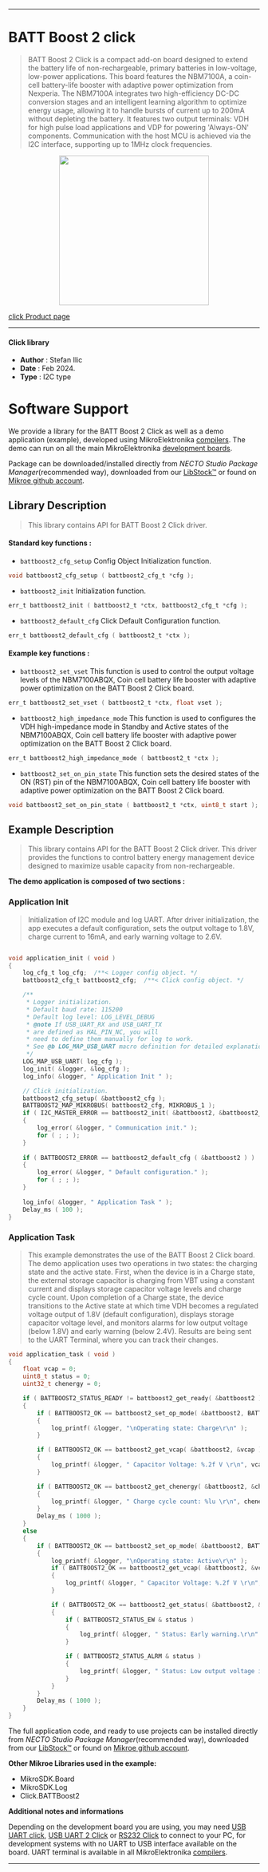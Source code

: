 
---
# BATT Boost 2 click

> BATT Boost 2 Click is a compact add-on board designed to extend the battery life of non-rechargeable, primary batteries in low-voltage, low-power applications. This board features the NBM7100A, a coin-cell battery-life booster with adaptive power optimization from Nexperia. The NBM7100A integrates two high-efficiency DC-DC conversion stages and an intelligent learning algorithm to optimize energy usage, allowing it to handle bursts of current up to 200mA without depleting the battery. It features two output terminals: VDH for high pulse load applications and VDP for powering 'Always-ON' components. Communication with the host MCU is achieved via the I2C interface, supporting up to 1MHz clock frequencies.

<p align="center">
  <img src="https://download.mikroe.com/images/click_for_ide/battboost2_click.png" height=300px>
</p>

[click Product page](https://www.mikroe.com/batt-boost-2-click)

---


#### Click library

- **Author**        : Stefan Ilic
- **Date**          : Feb 2024.
- **Type**          : I2C type


# Software Support

We provide a library for the BATT Boost 2 Click
as well as a demo application (example), developed using MikroElektronika
[compilers](https://www.mikroe.com/necto-studio).
The demo can run on all the main MikroElektronika [development boards](https://www.mikroe.com/development-boards).

Package can be downloaded/installed directly from *NECTO Studio Package Manager*(recommended way), downloaded from our [LibStock&trade;](https://libstock.mikroe.com) or found on [Mikroe github account](https://github.com/MikroElektronika/mikrosdk_click_v2/tree/master/clicks).

## Library Description

> This library contains API for BATT Boost 2 Click driver.

#### Standard key functions :

- `battboost2_cfg_setup` Config Object Initialization function.
```c
void battboost2_cfg_setup ( battboost2_cfg_t *cfg );
```

- `battboost2_init` Initialization function.
```c
err_t battboost2_init ( battboost2_t *ctx, battboost2_cfg_t *cfg );
```

- `battboost2_default_cfg` Click Default Configuration function.
```c
err_t battboost2_default_cfg ( battboost2_t *ctx );
```

#### Example key functions :

- `battboost2_set_vset` This function is used to control the output voltage levels of the NBM7100ABQX, Coin cell battery life booster with adaptive power optimization on the BATT Boost 2 Click board. 
```c
err_t battboost2_set_vset ( battboost2_t *ctx, float vset );
```

- `battboost2_high_impedance_mode` This function is used to configures the VDH high-impedance mode in Standby and Active states of the NBM7100ABQX, Coin cell battery life booster  with adaptive power optimization on the BATT Boost 2 Click board. 
```c
err_t battboost2_high_impedance_mode ( battboost2_t *ctx );
```

- `battboost2_set_on_pin_state` This function sets the desired states of the ON (RST) pin of the NBM7100ABQX, Coin cell battery life booster with adaptive power optimization on the BATT Boost 2 Click board. 
```c
void battboost2_set_on_pin_state ( battboost2_t *ctx, uint8_t start );
```

## Example Description

> This library contains API for the BATT Boost 2 Click driver.
  This driver provides the functions to control battery energy management 
  device designed to maximize usable capacity from non-rechargeable.

**The demo application is composed of two sections :**

### Application Init

> Initialization of I2C module and log UART.
  After driver initialization, the app executes a default configuration, 
  sets the output voltage to 1.8V, charge current to 16mA, 
  and early warning voltage to 2.6V.

```c

void application_init ( void ) 
{
    log_cfg_t log_cfg;  /**< Logger config object. */
    battboost2_cfg_t battboost2_cfg;  /**< Click config object. */

    /** 
     * Logger initialization.
     * Default baud rate: 115200
     * Default log level: LOG_LEVEL_DEBUG
     * @note If USB_UART_RX and USB_UART_TX 
     * are defined as HAL_PIN_NC, you will 
     * need to define them manually for log to work. 
     * See @b LOG_MAP_USB_UART macro definition for detailed explanation.
     */
    LOG_MAP_USB_UART( log_cfg );
    log_init( &logger, &log_cfg );
    log_info( &logger, " Application Init " );

    // Click initialization.
    battboost2_cfg_setup( &battboost2_cfg );
    BATTBOOST2_MAP_MIKROBUS( battboost2_cfg, MIKROBUS_1 );
    if ( I2C_MASTER_ERROR == battboost2_init( &battboost2, &battboost2_cfg ) ) 
    {
        log_error( &logger, " Communication init." );
        for ( ; ; );
    }
    
    if ( BATTBOOST2_ERROR == battboost2_default_cfg ( &battboost2 ) )
    {
        log_error( &logger, " Default configuration." );
        for ( ; ; );
    }
    
    log_info( &logger, " Application Task " );
    Delay_ms ( 100 );
}
```

### Application Task

> This example demonstrates the use of the BATT Boost 2 Click board. 
  The demo application uses two operations in two states: 
  the charging state and the active state. First, when the device is in a Charge state, 
  the external storage capacitor is charging from VBT using a constant current 
  and displays storage capacitor voltage levels and charge cycle count.
  Upon completion of a Charge state, the device transitions to the Active state 
  at which time VDH becomes a regulated voltage output of 1.8V (default configuration), 
  displays storage capacitor voltage level, and monitors alarms 
  for low output voltage (below 1.8V) and early warning (below 2.4V). 
  Results are being sent to the UART Terminal, where you can track their changes.

```c
void application_task ( void ) 
{
    float vcap = 0;
    uint8_t status = 0;
    uint32_t chenergy = 0;

    if ( BATTBOOST2_STATUS_READY != battboost2_get_ready( &battboost2 ) )
    {
        if ( BATTBOOST2_OK == battboost2_set_op_mode( &battboost2, BATTBOOST2_OP_MODE_CHARGE ) )
        {
            log_printf( &logger, "\nOperating state: Charge\r\n" );
        }

        if ( BATTBOOST2_OK == battboost2_get_vcap( &battboost2, &vcap ) )
        {
            log_printf( &logger, " Capacitor Voltage: %.2f V \r\n", vcap );
        }

        if ( BATTBOOST2_OK == battboost2_get_chenergy( &battboost2, &chenergy ) )
        {
            log_printf( &logger, " Charge cycle count: %lu \r\n", chenergy );
        }
        Delay_ms ( 1000 );
    }
    else
    {
        if ( BATTBOOST2_OK == battboost2_set_op_mode( &battboost2, BATTBOOST2_OP_MODE_ACTIVE ) )
        {
            log_printf( &logger, "\nOperating state: Active\r\n" );
            if ( BATTBOOST2_OK == battboost2_get_vcap( &battboost2, &vcap ) )
            {
                log_printf( &logger, " Capacitor Voltage: %.2f V \r\n", vcap );
            }

            if ( BATTBOOST2_OK == battboost2_get_status( &battboost2, &status ) )
            {
                if ( BATTBOOST2_STATUS_EW & status )
                {
                    log_printf( &logger, " Status: Early warning.\r\n" );
                }

                if ( BATTBOOST2_STATUS_ALRM & status )
                {
                    log_printf( &logger, " Status: Low output voltage in the Active state.\r\n" );
                }
            }
        }
        Delay_ms ( 1000 );
    }
}
```

The full application code, and ready to use projects can be installed directly from *NECTO Studio Package Manager*(recommended way), downloaded from our [LibStock&trade;](https://libstock.mikroe.com) or found on [Mikroe github account](https://github.com/MikroElektronika/mikrosdk_click_v2/tree/master/clicks).

**Other Mikroe Libraries used in the example:**

- MikroSDK.Board
- MikroSDK.Log
- Click.BATTBoost2

**Additional notes and informations**

Depending on the development board you are using, you may need
[USB UART click](https://www.mikroe.com/usb-uart-click),
[USB UART 2 Click](https://www.mikroe.com/usb-uart-2-click) or
[RS232 Click](https://www.mikroe.com/rs232-click) to connect to your PC, for
development systems with no UART to USB interface available on the board. UART
terminal is available in all MikroElektronika
[compilers](https://shop.mikroe.com/compilers).

---
